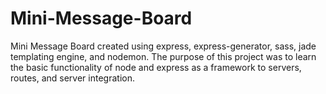 # Mini-Message-Board
Mini Message Board created using express, express-generator, sass, jade templating engine, and nodemon. The purpose of this project was to learn the basic functionality of node and express as a framework to servers, routes, and server integration.
